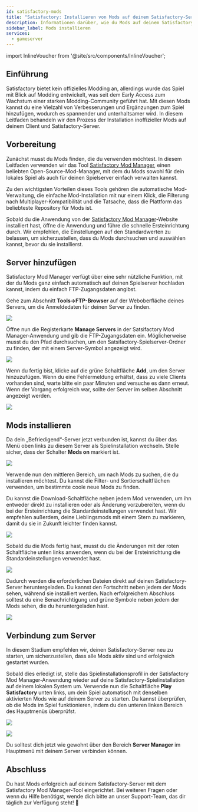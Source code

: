 ```yaml
---
id: satisfactory-mods
title: "Satisfactory: Installieren von Mods auf deinem Satisfactory-Server"
description: Informationen darüber, wie du Mods auf deinem Satisfactory-Server und im Spielclient von ZAP-Hosting installierst – ZAP-Hosting.com Dokumentation
sidebar_label: Mods installieren
services:
  - gameserver
---
```


import InlineVoucher from '@site/src/components/InlineVoucher';

## Einführung

Satisfactory bietet kein offizielles Modding an, allerdings wurde das Spiel mit Blick auf Modding entwickelt, was seit dem Early Access zum Wachstum einer starken Modding-Community geführt hat. Mit diesen Mods kannst du eine Vielzahl von Verbesserungen und Ergänzungen zum Spiel hinzufügen, wodurch es spannender und unterhaltsamer wird. In diesem Leitfaden behandeln wir den Prozess der Installation inoffizieller Mods auf deinem Client und Satisfactory-Server.

<InlineVoucher />

## Vorbereitung

Zunächst musst du Mods finden, die du verwenden möchtest. In diesem Leitfaden verwenden wir das Tool [Satisfactory Mod Manager](https://ficsit.app/), einen beliebten Open-Source-Mod-Manager, mit dem du Mods sowohl für dein lokales Spiel als auch für deinen Spielserver einfach verwalten kannst.

Zu den wichtigsten Vorteilen dieses Tools gehören die automatische Mod-Verwaltung, die einfache Mod-Installation mit nur einem Klick, die Filterung nach Multiplayer-Kompatibilität und die Tatsache, dass die Plattform das beliebteste Repository für Mods ist.

Sobald du die Anwendung von der [Satisfactory Mod Manager](https://ficsit.app/)-Website installiert hast, öffne die Anwendung und führe die schnelle Ersteinrichtung durch. Wir empfehlen, die Einstellungen auf den Standardwerten zu belassen, um sicherzustellen, dass du Mods durchsuchen und auswählen kannst, bevor du sie installierst.

## Server hinzufügen

Satisfactory Mod Manager verfügt über eine sehr nützliche Funktion, mit der du Mods ganz einfach automatisch auf deinen Spielserver hochladen kannst, indem du einfach FTP-Zugangsdaten angibst.

Gehe zum Abschnitt **Tools->FTP-Browser** auf der Weboberfläche deines Servers, um die Anmeldedaten für deinen Server zu finden.

![](https://screensaver01.zap-hosting.com/index.php/s/YrLzDQxbBJR9CWD/preview)

Öffne nun die Registerkarte **Manage Servers** in der Satsifactory Mod Manager-Anwendung und gib die FTP-Zugangsdaten ein. Möglicherweise musst du den Pfad durchsuchen, um den Satsifactory-Spielserver-Ordner zu finden, der mit einem Server-Symbol angezeigt wird.

![](https://screensaver01.zap-hosting.com/index.php/s/9RqoD845JWfFCYT/preview)

Wenn du fertig bist, klicke auf die grüne Schaltfläche **Add**, um den Server hinzuzufügen. Wenn du eine Fehlermeldung erhältst, dass zu viele Clients vorhanden sind, warte bitte ein paar Minuten und versuche es dann erneut. Wenn der Vorgang erfolgreich war, sollte der Server im selben Abschnitt angezeigt werden.

![](https://screensaver01.zap-hosting.com/index.php/s/iS4j2RyxJNYZc85/preview)

## Mods installieren

Da dein „Befriedigend“-Server jetzt verbunden ist, kannst du über das Menü oben links zu diesem Server als Spielinstallation wechseln. Stelle sicher, dass der Schalter **Mods on** markiert ist.

![](https://screensaver01.zap-hosting.com/index.php/s/dn9qpR24pm37727/preview)

Verwende nun den mittleren Bereich, um nach Mods zu suchen, die du installieren möchtest. Du kannst die Filter- und Sortierschaltflächen verwenden, um bestimmte coole neue Mods zu finden.

Du kannst die Download-Schaltfläche neben jedem Mod verwenden, um ihn entweder direkt zu installieren oder als Änderung vorzubereiten, wenn du bei der Ersteinrichtung die Standardeinstellungen verwendet hast. Wir empfehlen außerdem, deine Lieblingsmods mit einem Stern zu markieren, damit du sie in Zukunft leichter finden kannst.

![](https://screensaver01.zap-hosting.com/index.php/s/9984GJDTkpZjLXW/preview)

Sobald du die Mods fertig hast, musst du die Änderungen mit der roten Schaltfläche unten links anwenden, wenn du bei der Ersteinrichtung die Standardeinstellungen verwendet hast.

![](https://screensaver01.zap-hosting.com/index.php/s/Tjnkoo5bYgAB86M/preview)

Dadurch werden die erforderlichen Dateien direkt auf deinen Satisfactory-Server heruntergeladen. Du kannst den Fortschritt neben jedem der Mods sehen, während sie installiert werden. Nach erfolgreichem Abschluss solltest du eine Benachrichtigung und grüne Symbole neben jedem der Mods sehen, die du heruntergeladen hast.

![](https://screensaver01.zap-hosting.com/index.php/s/gE5qrazYq9wm2Sa/preview)

## Verbindung zum Server

In diesem Stadium empfehlen wir, deinen Satisfactory-Server neu zu starten, um sicherzustellen, dass alle Mods aktiv sind und erfolgreich gestartet wurden.

Sobald dies erledigt ist, stelle das Spielinstallationsprofil in der Satisfactory Mod Manager-Anwendung wieder auf deine Satisfactory-Spielinstallation auf deinem lokalen System um. Verwende nun die Schaltfläche **Play Satisfactory** unten links, um dein Spiel automatisch mit denselben aktivierten Mods wie auf deinem Server zu starten. Du kannst überprüfen, ob die Mods im Spiel funktionieren, indem du den unteren linken Bereich des Hauptmenüs überprüfst.

![](https://screensaver01.zap-hosting.com/index.php/s/NaRPTMRydm74Eor/preview)

![](https://screensaver01.zap-hosting.com/index.php/s/AfwKqcTetZgTQim/preview)

Du solltest dich jetzt wie gewohnt über den Bereich **Server Manager** im Hauptmenü mit deinem Server verbinden können.

## Abschluss

Du hast Mods erfolgreich auf deinem Satisfactory-Server mit dem Satisfactory Mod Manager-Tool eingerichtet. Bei weiteren Fragen oder wenn du Hilfe benötigst, wende dich bitte an unser Support-Team, das dir täglich zur Verfügung steht! 🙂